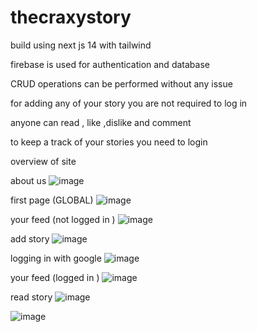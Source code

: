# thecraxystory
build using next js 14 with tailwind

firebase is used for authentication and database

CRUD operations can be performed without any issue

for adding any of your story you are not required to log in 

anyone can read , like ,dislike and comment 

to keep a track of your stories you need to login


overview of site

about us
![image](https://github.com/user-attachments/assets/267fd44b-39b9-451a-97e9-b301a21d0cf1)


first page (GLOBAL)
![image](https://github.com/user-attachments/assets/948285cc-c565-4afd-966e-0d36b8291ef8)


your feed (not logged in )
![image](https://github.com/user-attachments/assets/2ecdb58f-e5bc-4790-8f98-861d475afb74)


add story
![image](https://github.com/user-attachments/assets/18b9411e-2524-4e55-b8cf-131e0250f97c)


logging in with google 
![image](https://github.com/user-attachments/assets/d5289f74-b10c-4da4-9537-6b9dbe047ddc)


your feed (logged in )
![image](https://github.com/user-attachments/assets/027ae47d-e279-4e9f-a1d6-3a6030de55cd)


read story
![image](https://github.com/user-attachments/assets/677d86fe-aaca-49bf-bba3-1059c3192f76)

![image](https://github.com/user-attachments/assets/7e631bbe-9b5c-41d3-ac56-239931f6f811)









